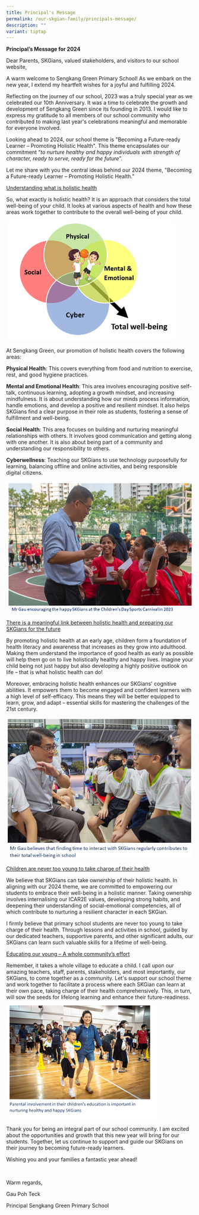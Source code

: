 ```yaml
---
title: Principal's Message
permalink: /our-skgian-family/principals-message/
description: ""
variant: tiptap
---
```

<p><strong>Principal’s Message for 2024</strong></p><p>Dear Parents, SKGians, valued stakeholders, and visitors to our school website,</p><p>A warm welcome to Sengkang Green Primary School! As we embark on the new year, I extend my heartfelt wishes for a joyful and fulfilling 2024.</p><p>Reflecting on the journey of our school, 2023 was a truly special year as we celebrated our 10th Anniversary. It was a time to celebrate the growth and development of Sengkang Green since its founding in 2013. I would like to express my gratitude to all members of our school community who contributed to making last year's celebrations meaningful and memorable for everyone involved.</p><p>Looking ahead to 2024, our school theme is "Becoming a Future-ready Learner – Promoting Holistic Health". This theme encapsulates our commitment “<em>to nurture healthy and happy individuals with strength of character, ready to serve, ready for the future</em>”.</p><p>Let me share with you the central ideas behind our 2024 theme, "Becoming a Future-ready Learner – Promoting Holistic Health."</p><p><u>Understanding what is holistic health</u></p><p>So, what exactly is holistic health? It is an approach that considers the total well-being of your child. It looks at various aspects of health and how these areas work together to contribute to the overall well-being of your child.</p><div class="isomer-image-wrapper"><img style="width: 90%;" height="auto" width="100%" alt="" src="/images/Picture.PNG"></div><p>At Sengkang Green, our promotion of holistic health covers the following areas:</p><p><strong>Physical Health</strong>: This covers everything from food and nutrition to exercise, rest, and good hygiene practices.</p><p><strong>Mental and Emotional Health</strong>: This area involves encouraging positive self-talk, continuous learning, adopting a growth mindset, and increasing mindfulness. It is about understanding how our minds process information, handle emotions, and develop a positive and resilient mindset. It also helps SKGians find a clear purpose in their role as students, fostering a sense of fulfillment and well-being.</p><p><strong>Social Health</strong>: This area focuses on building and nurturing meaningful relationships with others. It involves good communication and getting along with one another. It is also about being part of a community and understanding our responsibility to others.</p><p><strong>Cyberwellness</strong>: Teaching our SKGians to use technology purposefully for learning, balancing offline and online activities, and being responsible digital citizens.</p><div class="isomer-image-wrapper"><img style="width: 100%" height="auto" width="100%" alt="" src="/images/Picture4.png"></div><p><u>There is a meaningful link between holistic health and preparing our SKGians for the future</u></p><p>By promoting holistic health at an early age, children form a foundation of health literacy and awareness that increases as they grow into adulthood. Making them understand the importance of good health as early as possible will help them go on to live holistically healthy and happy lives. Imagine your child being not just happy but also developing a highly positive outlook on life – that is what holistic health can do!</p><p>Moreover, embracing holistic health enhances our SKGians' cognitive abilities. It empowers them to become engaged and confident learners with a high level of self-efficacy. This means they will be better equipped to learn, grow, and adapt – essential skills for mastering the challenges of the 21st century.</p><div class="isomer-image-wrapper"><img style="width: 100%" height="auto" width="100%" alt="" src="/images/Picture2.png"></div><p><u>Children are never too young to take charge of their health</u></p><p>We believe that SKGians can take ownership of their holistic health. In aligning with our 2024 theme, we are committed to empowering our students to embrace their well-being in a holistic manner. Taking ownership involves internalising our ICAR2E values, developing strong habits, and deepening their understanding of social-emotional competencies, all of which contribute to nurturing a resilient character in each SKGian.</p><p>I firmly believe that primary school students are never too young to take charge of their health. Through lessons and activities in school, guided by our dedicated teachers, supportive parents, and other significant adults, our SKGians can learn such valuable skills for a lifetime of well-being.</p><p><u>Educating our young – A whole community’s effort</u></p><p>Remember, it takes a whole village to educate a child. I call upon our amazing teachers, staff, parents, stakeholders, and most importantly, our SKGians, to come together as a community. Let's support our school theme and work together to facilitate a process where each SKGian can learn at their own pace, taking charge of their health comprehensively. This, in turn, will sow the seeds for lifelong learning and enhance their future-readiness.</p><div class="isomer-image-wrapper"><img style="width: 80%;" height="auto" width="100%" alt="" src="/images/Picture3.png"></div><p>Thank you for being an integral part of our school community. I am excited about the opportunities and growth that this new year will bring for our students. Together, let us continue to support and guide our SKGians on their journey to becoming future-ready learners.</p><p></p><p>Wishing you and your families a fantastic year ahead!</p><p>&nbsp;</p><p>Warm regards,</p><p>Gau Poh Teck</p><p>Principal Sengkang Green Primary School</p>